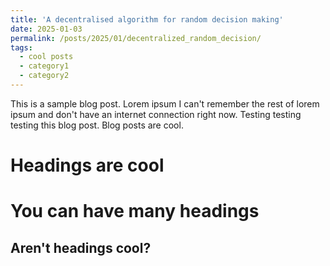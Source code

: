 ```yaml
---
title: 'A decentralised algorithm for random decision making'
date: 2025-01-03
permalink: /posts/2025/01/decentralized_random_decision/
tags:
  - cool posts
  - category1
  - category2
---
```


This is a sample blog post. Lorem ipsum I can't remember the rest of lorem ipsum and don't have an internet connection right now. Testing testing testing this blog post. Blog posts are cool.

Headings are cool
======

You can have many headings
======

Aren't headings cool?
------
